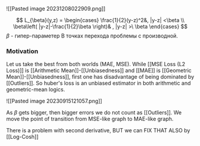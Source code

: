 ![[Pasted image 20231208022909.png]]

$$
L_{\beta}(y,z) = \begin{cases} 
\frac{1}{2}(y-z)^2&, |y-z| <\beta \\
\beta\left( |y-z|-\frac{1}{2}\beta \right)& , |y-z| >\ \beta
\end{cases}
$$
$\beta$ - гипер-параметер
В точках перехода проблемы с производной.
### Motivation
Let us take the best from both worlds (MAE, MSE).
While [[MSE Loss (L2 Loss)]] is  [[Arithmetic Mean]]-[[Unbiasedness]] and [[MAE]] is [[Geometric Mean]]-[[Unbiasedness]], first one has disadvantage of being dominated by [[Outliers]]. So huber's loss is an unbiased estimator in both arithmetic and geometric-mean logics.


![[Pasted image 20230915121057.png]]

As $\beta$ gets bigger, then bigger errors we do not count as [[Outliers]]. We move the point of transition from MSE-like graph to MAE-like graph.

There is a problem with second derivative, BUT we can FIX THAT ALSO by [[Log-Cosh]]
